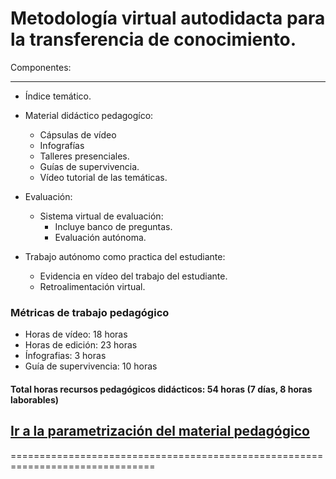 Metodología virtual autodidacta para la transferencia de conocimiento.
======================================================================

Componentes:
____________

* Índice temático.
* Material didáctico pedagogíco:
  * Cápsulas de vídeo
  * Infografías
  * Talleres presenciales.
  * Guías de supervivencia.
  * Vídeo tutorial de las temáticas.
* Evaluación:
  * Sistema virtual de evaluación:
    * Incluye banco de preguntas.
    * Evaluación autónoma.

* Trabajo autónomo como practica del estudiante:
  * Evidencia en vídeo del trabajo del estudiante. 
  * Retroalimentación virtual.

### Métricas de trabajo pedagógico
* Horas de vídeo: 18 horas
* Horas de edición: 23 horas
* Ínfografias: 3 horas
* Guía de supervivencia: 10 horas
#### Total horas recursos pedagógicos didácticos: 54 horas (7 días, 8 horas laborables)

## [Ir a la parametrización del material pedagógico](https://github.com/Open-SAI/ReA/blob/master/Proceso%20transferencia%20de%20conocimiento/Documentos%20pedag%C3%B3gicos/README.md)

===============================================================================
